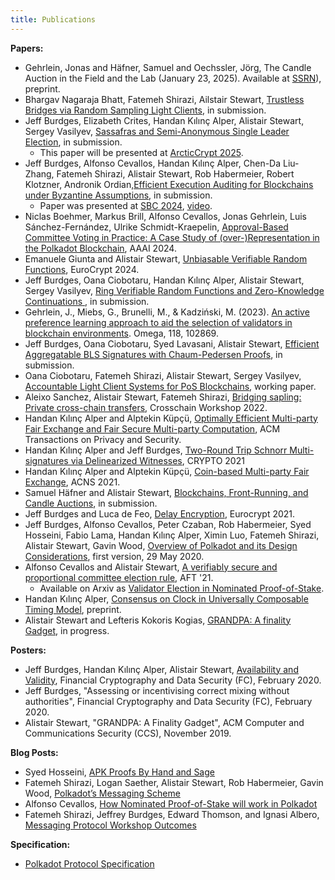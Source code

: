 ```yaml
---
title: Publications
---
```


**Papers:**

- Gehrlein, Jonas and Häfner, Samuel and Oechssler, Jörg, The Candle Auction in the Field and the Lab (January 23, 2025). Available at [SSRN](https://papers.ssrn.com/sol3/papers.cfm?abstract_id=5109856)), preprint.
- Bhargav Nagaraja Bhatt, Fatemeh Shirazi, Ailstair Stewart, [Trustless Bridges via Random Sampling Light Clients](https://eprint.iacr.org/2025/057), in submission.
- Jeff Burdges, Elizabeth Crites, Handan Kılınç Alper, Alistair Stewart, Sergey Vasilyev, [Sassafras and Semi-Anonymous Single Leader Election](https://eprint.iacr.org/2023/031.pdf), in submission.
  - This paper will be presented at [ArcticCrypt 2025](https://simula-uib.com/arcticcrypt2025/).
- Jeff Burdges, Alfonso Cevallos, Handan Kılınç Alper, Chen-Da Liu-Zhang, Fatemeh Shirazi, Alistair Stewart, Rob Habermeier, Robert Klotzner, Andronik Ordian,[Efficient Execution Auditing for Blockchains under Byzantine Assumptions](https://eprint.iacr.org/2024/961), in submission.
  - Paper was presented at [SBC 2024](https://www.sbc-conference.com/2024/), [video](https://www.youtube.com/watch?v=C1teIFTSphE).
- Niclas Boehmer, Markus Brill, Alfonso Cevallos, Jonas Gehrlein, Luis Sánchez-Fernández, Ulrike Schmidt-Kraepelin, [Approval-Based Committee Voting in Practice: A Case Study of (over-)Representation in the Polkadot Blockchain](https://discovery.researcher.life/article/approval-based-committee-voting-in-practice-a-case-study-of-over-representation-in-the-polkadot-blockchain/f40cbd14e91a3eaead47149388c68d3f), AAAI 2024. 
- Emanuele Giunta and Alistair Stewart, [Unbiasable Verifiable Random Functions](https://eprint.iacr.org/2024/435), EuroCrypt 2024. 
- Jeff Burdges, Oana Ciobotaru, Handan Kılınç Alper, Alistair Stewart, Sergey Vasilyev, [Ring Verifiable Random Functions and Zero-Knowledge Continuations
](https://eprint.iacr.org/2023/2), in submission.
- Gehrlein, J., Miebs, G., Brunelli, M., & Kadziński, M. (2023). [An active preference learning approach to aid the selection of validators in blockchain environments](https://papers.ssrn.com/sol3/papers.cfm?abstract_id=4253515). Omega, 118, 102869.
- Jeff Burdges, Oana Ciobotaru, Syed Lavasani, Alistair Stewart, [Efficient Aggregatable BLS Signatures with Chaum-Pedersen Proofs](https://eprint.iacr.org/2022/1611), in submission.
- Oana Ciobotaru, Fatemeh Shirazi, Alistair Stewart, Sergey Vasilyev, [Accountable Light Client Systems for PoS Blockchains](https://eprint.iacr.org/2022/1205), working paper.
- Aleixo Sanchez, Alistair Stewart, Fatemeh Shirazi, [Bridging sapling: Private cross-chain transfers](https://ieeexplore.ieee.org/abstract/document/9793325), Crosschain Workshop 2022. 
- Handan Kılınç Alper and Alptekin Küpçü, [Optimally Efficient Multi-party Fair Exchange and Fair Secure Multi-party Computation](https://dl.acm.org/doi/abs/10.1145/3477530), ACM Transactions on Privacy and Security.
- Handan Kılınç Alper and Jeff Burdges, [Two-Round Trip Schnorr Multi-signatures via Delinearized Witnesses](https://eprint.iacr.org/2020/1245), CRYPTO 2021
- Handan Kılınç Alper and Alptekin Küpçü, [Coin-based Multi-party Fair Exchange](https://link.springer.com/chapter/10.1007/978-3-030-78372-3_6), ACNS 2021.
- Samuel Häfner and Alistair Stewart, [Blockchains, Front-Running, and Candle Auctions](https://ssrn.com/abstract=3846363), in submission.
- Jeff Burdges and Luca de Feo, [Delay Encryption](https://eprint.iacr.org/2020/638), Eurocrypt 2021.
- Jeff Burdges, Alfonso Cevallos, Peter Czaban, Rob Habermeier, Syed Hosseini, Fabio Lama, Handan Kılınç Alper, Ximin Luo, Fatemeh Shirazi, Alistair Stewart, Gavin Wood, [Overview of Polkadot and its Design Considerations](http://arxiv.org/abs/2005.13456), first version, 29 May 2020.
- Alfonso Cevallos and Alistair Stewart, [A verifiably secure and proportional committee election rule](https://dl.acm.org/doi/abs/10.1145/3479722.3480988), AFT '21.
  - Available on Arxiv as [Validator Election in Nominated Proof-of-Stake](https://arxiv.org/abs/2004.12990).
- Handan Kılınç Alper, [Consensus on Clock in Universally Composable Timing Model](https://eprint.iacr.org/2019/1348), preprint.
- Alistair Stewart and Lefteris Kokoris Kogias, [GRANDPA: A finality Gadget](https://arxiv.org/abs/2007.01560), in progress.

**Posters:**

- Jeff Burdges, Handan Kılınç Alper, Alistair Stewart, [Availability and Validity](https://github.com/w3f/research/blob/master/docs/papers/AVAILABILITY%20AND%20VALIDITY%20OF%20DATA%20IN%20SHARDED%20BLOCKCHAINS_low.pdf), Financial Cryptography and Data Security (FC), February 2020.
- Jeff Burdges, "Assessing or incentivising correct mixing without authorities", Financial Cryptography and Data Security (FC), February 2020.
- Alistair Stewart, "GRANDPA: A Finality Gadget", ACM Computer and Communications Security (CCS), November 2019.

**Blog Posts:**

- Syed Hosseini, [APK Proofs By Hand and Sage](https://medium.com/web3foundation/apk-proofs-by-hand-and-sage-3f5feb3fcca4)
- Fatemeh Shirazi, Logan Saether, Alistair Stewart, Rob Habermeier, Gavin Wood, [Polkadot’s Messaging Scheme](https://medium.com/web3foundation/polkadots-messaging-scheme-b1ec560908b7)
- Alfonso Cevallos, [How Nominated Proof-of-Stake will work in Polkadot](https://medium.com/web3foundation/how-nominated-proof-of-stake-will-work-in-polkadot-377d70c6bd43)
- Fatemeh Shirazi, Jeffrey Burdges, Edward Thomson, and Ignasi Albero, [Messaging Protocol Workshop Outcomes](https://medium.com/web3foundation/messaging-protocol-workshop-outcomes-7a827d02a81a)

**Specification:**

- [Polkadot Protocol Specification](https://spec.polkadot.network/)
